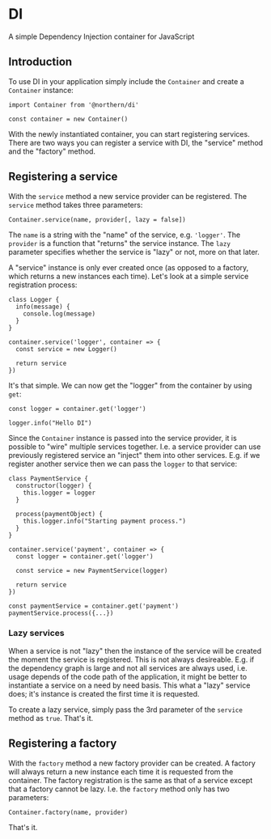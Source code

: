# DI

A simple Dependency Injection container for JavaScript

## Introduction

To use DI in your application simply include the `Container` and create a `Container` instance:
````
import Container from '@northern/di'

const container = new Container()
````
With the newly instantiated container, you can start registering services. There are two ways you can register a service with DI, the "service" method and the "factory" method.

## Registering a service

With the `service` method a new service provider can be registered. The `service` method takes three parameters:

    Container.service(name, provider[, lazy = false])

The `name` is a string with the "name" of the service, e.g. `'logger'`. The `provider` is a function that "returns" the service instance. The `lazy` parameter specifies whether the service is "lazy" or not, more on that later.

A "service" instance is only ever created once (as opposed to a factory, which returns a new instances each time). Let's look at a simple service registration process:
````
class Logger {
  info(message) {
    console.log(message)
  }
}

container.service('logger', container => {
  const service = new Logger()

  return service
})

````
It's that simple. We can now get the "logger" from the container by using `get`:

    const logger = container.get('logger')
   
    logger.info("Hello DI")

Since the `Container` instance is passed into the service provider, it is possible to "wire" multiple services together. I.e. a service provider can use previously registered service an "inject" them into other services. E.g. if we register another service then we can pass the `logger` to that service:
````
class PaymentService {
  constructor(logger) {
    this.logger = logger
  }

  process(paymentObject) {
    this.logger.info("Starting payment process.")
  }
}

container.service('payment', container => {
  const logger = container.get('logger')

  const service = new PaymentService(logger)

  return service
})

const paymentService = container.get('payment')
paymentService.process({...})
````

### Lazy services

When a service is not "lazy" then the instance of the service will be created the moment the service is registered. This is not always desireable. E.g. if the dependency graph is large and not all services are always used, i.e. usage depends of the code path of the application, it might be better to instantiate a service on a need by need basis. This what a "lazy" service does; it's instance is created the first time it is requested.

To create a lazy service, simply pass the 3rd parameter of the `service` method as `true`. That's it.

## Registering a factory

With the `factory` method a new factory provider can be created. A factory will always return a new instance each time it is requested from the container. The factory registration is the same as that of a service except that a factory cannot be lazy. I.e. the `factory` method only has two parameters:

    Container.factory(name, provider)

That's it.
